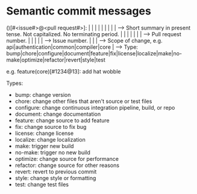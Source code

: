 # Semantic commit messages

<type>(<scope>)[#<issue#>@<pull request#>]: <short summary>
  |       |         |            |                 |
  |       |         |            |                 --> Short summary in present tense. Not capitalized. No terminating period.
  |       |         |            |
  |       |         |            --> Pull request number.
  |       |         |
  |       |         --> Issue number.
  |       |
  |       --> Scope of change, e.g. api|authentication|common|compiler|core
  |
  --> Type: bump|chore|configure|document|feature|fix|license|localize|make|no-make|optimize|refactor|revert|style|test

e.g. feature(core)[#1234@13]: add hat wobble

Types:
- bump: change version
- chore: change other files that aren't source or test files
- configure: change continuous integration pipeline, build, or repo
- document: change documentation
- feature: change source to add feature
- fix: change source to fix bug
- license: change license
- localize: change localization
- make: trigger new build
- no-make: trigger no new build
- optimize: change source for performance
- refactor: change source for other reasons
- revert: revert to previous commit
- style: change style or formatting
- test: change test files
